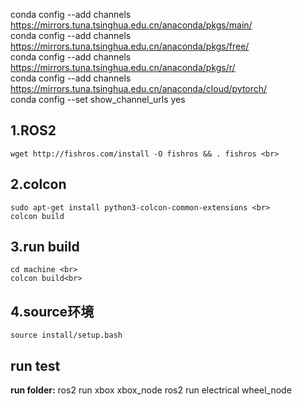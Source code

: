 conda config --add channels https://mirrors.tuna.tsinghua.edu.cn/anaconda/pkgs/main/ <br>
conda config --add channels https://mirrors.tuna.tsinghua.edu.cn/anaconda/pkgs/free/<br>
conda config --add channels https://mirrors.tuna.tsinghua.edu.cn/anaconda/pkgs/r/<br>
conda config --add channels https://mirrors.tuna.tsinghua.edu.cn/anaconda/cloud/pytorch/<br>
conda config --set show_channel_urls yes<br>

## 1.ROS2 
    wget http://fishros.com/install -O fishros && . fishros <br>
## 2.colcon 
    sudo apt-get install python3-colcon-common-extensions <br>
    colcon build




## 3.run build
    cd machine <br>
    colcon build<br>
## 4.source环境
    source install/setup.bash
## run test
**run folder:**
    ros2 run xbox xbox_node
    ros2 run electrical wheel_node
